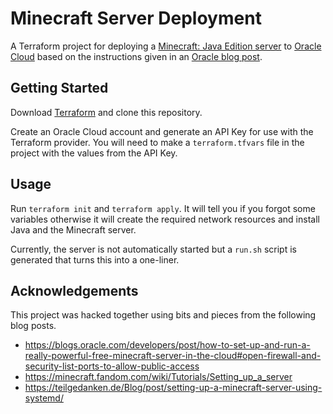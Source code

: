 # Minecraft Server Deployment

A Terraform project for deploying a [Minecraft: Java Edition server][0] to
[Oracle Cloud][1] based on the instructions given in an [Oracle blog post][2].

## Getting Started

Download [Terraform](https://www.terraform.io/) and clone this repository.

Create an Oracle Cloud account and generate an API Key for use with the
Terraform provider. You will need to make a `terraform.tfvars` file in the
project with the values from the API Key.

## Usage

Run `terraform init` and `terraform apply`. It will tell you if you forgot some
variables otherwise it will create the required network resources and install
Java and the Minecraft server.

Currently, the server is not automatically started but a `run.sh` script is
generated that turns this into a one-liner.

## Acknowledgements

This project was hacked together using bits and pieces from the following blog
posts.

- https://blogs.oracle.com/developers/post/how-to-set-up-and-run-a-really-powerful-free-minecraft-server-in-the-cloud#open-firewall-and-security-list-ports-to-allow-public-access
- https://minecraft.fandom.com/wiki/Tutorials/Setting_up_a_server
- https://teilgedanken.de/Blog/post/setting-up-a-minecraft-server-using-systemd/

[0]: https://www.minecraft.net/en-us/download/server
[1]: https://www.oracle.com/cloud/
[2]:
  https://blogs.oracle.com/developers/post/how-to-set-up-and-run-a-really-powerful-free-minecraft-server-in-the-cloud#open-firewall-and-security-list-ports-to-allow-public-access
